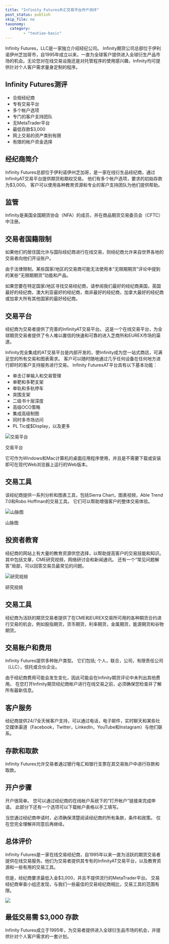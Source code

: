 ```yaml
---
title: "Infinity Futures外汇交易平台开户测评"
post_status: publish
skip_file: no
taxonomy:
  category:
        - "toutiao-basic"
---
```


Infinity Futures，LLC是一家独立介绍经纪公司。 Infinity期货公司总部位于伊利诺伊州芝加哥市，自1995年成立以来，一直为全球客户提供进入全球衍生产品市场的机会。无论您对在线交易设施还是对托管程序的使用感兴趣，Infinity均可提供针对个人客户需求量身定制的程序。

## Infinity Futures测评

- 合规经纪商
- 专有交易平台
- 多个帐户选项
- 专门的客户支持团队
- 无MetaTrader平台
- 最低存款$3,000
- 网上交易的资产类别有限
- 有限的帐户资金选择

## 经纪商简介

Infinity Futures总部位于伊利诺伊州芝加哥，是一家在线衍生品经纪商，通过InfinityAT交易平台提供期货和期权交易。 他们有多个帐户选项，要求的初始存款为$3,000。 客户可以使用各种教育资源和专业的客户支持团队为他们提供帮助。

## 监管

Infinity是美国全国期货协会（NFA）的成员，并在商品期货交易委员会（CFTC）中注册。

## 交易者国籍限制

如果他们的居住国允许与国际经纪商进行在线交易，则经纪商允许来自世界各地的交易者向他们开设账户。

由于法律限制，某些国家/地区的交易商可能无法使用本“无限期期货”评论中提到的某些“无限期期货”功能和产品。

如果您要在特定国家/地区寻找交易经纪商，请参阅我们最好的经纪商美国，英国最好的经纪商，澳大利亚最好的经纪商，南非最好的经纪商，加拿大最好的经纪商或加拿大所有其他国家的最好经纪商。

## 交易平台

经纪商为交易者提供了完善的InfinityAT交易平台。 这是一个在线交易平台，为全球期货交易者提供了令人难以置信的快速和可靠的进入芝商所和EUREX市场的渠道。

Infinity完全集成的AT交易平台是内部开发的，使Infinity成为您一站式商店，可满足您的所有交易和图表需求。 客户可以随时随地通过几乎任何设备在任何地方进行即时的客户支持服务进行交易。 Infinity FuturesAT平台具有以下基本功能：

- 单击订单输入和交易管理
- 单靶和多靶支架
- 单轨和多轨停车
- 突围支架
- 二级书十层深度
- 高级OCO策略
- 集成高级制图
- 同时多市场访问
- PL Tic或$Display，以及更多

![交易平台](https://cdn.fendou.la/funstoutiao/2020/11/Infinity-Futures-Review-Trading-Platform.jpg "交易平台")

交易平台

它可作为Windows和Mac计算机的桌面应用程序使用，并且是不需要下载或安装即可在现代Web浏览器上运行的Web版本。

## 交易工具

该经纪商提供一系列分析和图表工具，包括Sierra Chart，图表视频，Able Trend 7.0和Robo Hoffman的交易工具。 它们可以帮助增强客户的整体交易体验。

![山脉图](https://cdn.fendou.la/funstoutiao/2020/11/Infinity-Futures-Review-Sierra-Chart.jpg "山脉图")

山脉图

## 投资者教育

经纪商的网站上有大量的教育资源供您选择，以帮助提高客户的交易技能和知识。 其中包括文章，CME研究视频，网络研讨会和新闻通讯。 还有一个“常见问题解答”局部，可以回答交易员最常见的问题。

![研究视频](https://cdn.fendou.la/funstoutiao/2020/11/Infinity-Futures-Review-Research-Videos.jpg "研究视频")

研究视频

## 交易工具

经纪商为活跃的期货交易者提供了在CME和EUREX交易所可用的各种期货合约进行交易的机会，例如股指期货，货币期货，利率期货，金属期货，能源期货和谷物期货。

## 交易账户和费用

Infinity Futures提供多种账户类型。 它们包括; 个人，联合，公司，有限责任公司（LLC），信托或合伙企业。

由于经纪商费用可能会发生变化，因此可能会在Infinity期货评论中未列出其他费用。 在您打开Infinity期货经纪商帐户进行在线交易之前，必须确保您检查并了解所有最新信息。

## 客户服务

经纪商提供24/7全天候客户支持，可以通过电话，电子邮件，实时聊天和某些社交媒体渠道（Facebook，Twitter，LinkedIn，YouTube和Instagram）与他们联系。

## 存款和取款

Infinity Futures允许交易者通过银行电汇和银行支票在其交易账户中进行存款和取款。

## 开户步骤

开户很简单。 您可以通过经纪商的在线帐户系统下的“打开帐户”链接来完成申请。 此部分下还有一个选项可以下载帐户表格以手工填写。

当您通过经纪商申请时，必须确保清楚阅读经纪商的所有条款，条件和政策。 仅在您完全理解并同意后再继续。

## 总体评价

Infinity Futures是一家在线交易经纪商，自1995年以来一直为活跃的期货交易者提供在线交易服务。他们为交易者提供其专有的InfinityAT交易平台，以及教育资源和一些有用的交易工具。

但是，经纪商要求最低入金$3,000，并且不提供流行的MetaTrader平台。 交易经纪商审查小组还发现，与我们一些最佳的交易经纪商相比，交易工具的范围有限。

![](https://cdn.fendou.la/funstoutiao/2020/11/Infinity-Futures-Logo.png)

## 最低交易需 $3,000 存款

Infinity Futures成立于1995年，为交易者提供进入全球衍生品市场的机会，并提供针对个人客户需求的一套计划。
